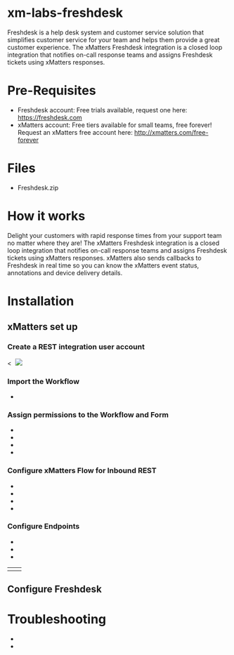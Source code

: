 # xm-labs-freshdesk
Freshdesk is a help desk system and customer service solution that simplifies customer service for your team and helps them provide a great customer experience. The xMatters Freshdesk integration is a closed loop integration that notifies on-call response teams and assigns Freshdesk tickets using xMatters responses. 

# Pre-Requisites
* Freshdesk account: Free trials available, request one here: https://freshdesk.com
* xMatters account: Free tiers available for small teams, free forever! Request an xMatters free account here: http://xmatters.com/free-forever

# Files
* Freshdesk.zip 

# How it works
Delight your customers with rapid response times from your support team no matter where they are! The xMatters Freshdesk integration  is a closed loop integration that notifies on-call response teams and assigns Freshdesk tickets using xMatters responses.  xMatters also sends callbacks to Freshdesk in real time so you can know the xMatters event status, annotations and device delivery details. 

# Installation 

## xMatters set up

### Create a REST integration user account

<<kbd>
  <img src="media/xMRESTUser.png">
</kbd> 


### Import the Workflow
*

### Assign permissions to the Workflow and Form  
*
*
*
*



### Configure xMatters Flow for Inbound REST
*
*
*
*

### Configure Endpoints 
*
*
*
   
|                                 |                                                                     |
|:------------------------------- |:--------------------------------------------------------------------------------- |
|                                 |                                                                                   |


## Configure Freshdesk

# Troubleshooting
*
*
